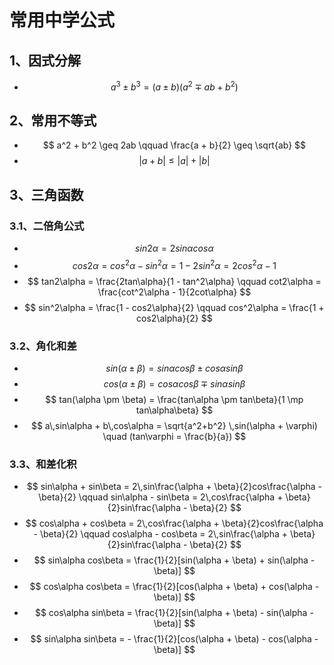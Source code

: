 # 常用中学公式
## 1、因式分解
- $$ a^3 \pm b^3 = (a \pm b)(a^2 \mp ab + b^2) $$

## 2、常用不等式
- $$ a^2 + b^2 \geq 2ab \qquad \frac{a + b}{2} \geq \sqrt{ab} $$
- $$ |a + b| \leq |a| + |b| $$

## 3、三角函数
### 3.1、二倍角公式
- $$ sin2\alpha = 2sin\alpha cos\alpha $$
- $$ cos2\alpha = cos^2\alpha-sin^2\alpha = 1 - 2sin^2\alpha = 2cos^2\alpha - 1 $$
- $$ tan2\alpha = \frac{2tan\alpha}{1 - tan^2\alpha} \qquad cot2\alpha = \frac{cot^2\alpha - 1}{2cot\alpha} $$
- $$ sin^2\alpha = \frac{1 - cos2\alpha}{2} \qquad cos^2\alpha = \frac{1 + cos2\alpha}{2} $$

### 3.2、角化和差
- $$ sin(\alpha \pm \beta) = sin\alpha cos\beta \pm cos\alpha sin\beta $$
- $$ cos(\alpha \pm \beta) = cos\alpha cos\beta \mp sin\alpha sin\beta $$
- $$ tan(\alpha \pm \beta) = \frac{tan\alpha \pm tan\beta}{1 \mp tan\alpha\beta} $$
- $$ a\,sin\alpha + b\,cos\alpha = \sqrt{a^2+b^2} \,sin(\alpha + \varphi) \quad (tan\varphi = \frac{b}{a}) $$

### 3.3、和差化积
- $$ sin\alpha + sin\beta = 2\,sin\frac{\alpha + \beta}{2}cos\frac{\alpha - \beta}{2} \qquad sin\alpha - sin\beta = 2\,cos\frac{\alpha + \beta}{2}sin\frac{\alpha - \beta}{2} $$
- $$ cos\alpha + cos\beta = 2\,cos\frac{\alpha + \beta}{2}cos\frac{\alpha - \beta}{2} \qquad cos\alpha - cos\beta = 2\,sin\frac{\alpha + \beta}{2}sin\frac{\alpha - \beta}{2} $$
- $$ sin\alpha cos\beta = \frac{1}{2}[sin(\alpha + \beta) + sin(\alpha - \beta)] $$
- $$ cos\alpha cos\beta = \frac{1}{2}[cos(\alpha + \beta) + cos(\alpha - \beta)] $$
- $$ cos\alpha sin\beta = \frac{1}{2}[sin(\alpha + \beta) - sin(\alpha - \beta)] $$
- $$ sin\alpha sin\beta = - \frac{1}{2}[cos(\alpha + \beta) - cos(\alpha - \beta)] $$
